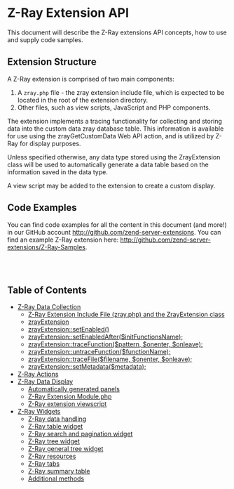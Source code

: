 Z-Ray Extension API
==========

This document will describe the Z-Ray extensions API concepts, how to use and supply code samples.

## Extension Structure
A Z-Ray extension is comprised of two main components:

1. A `zray.php` file - the zray extension include file, which is expected to be located in the root of the extension directory.
2. Other files, such as view scripts, JavaScript and PHP components.

The extension implements a tracing functionality for collecting and storing data into the custom data zray database table. This information is available for use using the zrayGetCustomData Web API action, and is utilized by Z-Ray for display purposes.

Unless specified otherwise, any data type stored using the ZrayExtension class will be used to automatically generate a data table based on the information saved in the data type.

A view script may be added to the extension to create a custom display.

## Code Examples
You can find code examples for all the content in this document (and more!) in our GitHub account http://github.com/zend-server-extensions. You can find an example Z-Ray extension here: http://github.com/zend-server-extensions/Z-Ray-Samples. 

<br/><br/>

## Table of Contents

- [Z-Ray Data Collection](DataCollection.md)
	- [Z-Ray Extension Include File (zray.php) and the ZrayExtension class](DataCollection.md#z-ray-extension-include-file-zrayphp-and-the-zrayextension-class)
	- [zrayExtension](DataCollection.md#zrayextension)
	- [zrayExtension::setEnabled()](DataCollection.md#zrayextensionsetenabled)
	- [zrayExtension::setEnabledAfter($initFunctionsName);](DataCollection.md#zrayextensionsetenabledafterinitfunctionsname)
	- [zrayExtension::traceFunction($pattern, $onenter, $onleave);](DataCollection.md#zrayextensiontracefunctionpattern-onenter-onleave)
	- [zrayExtension::untraceFunction($functionName);](DataCollection.md#zrayextensionuntracefunctionfunctionname)
	- [zrayExtension::traceFile($filename, $onenter, $onleave);](DataCollection.md#zrayextensiontracefilefilename-onenter-onleave)
	- [zrayExtension::setMetadata($metadata);](DataCollection.md#zrayextensionsetmetadatametadata)
- [Z-Ray Actions](Actions.md#)
- [Z-Ray Data Display](DataDisplay.md#)
	- [Automatically generated panels](DataDisplay.md#automatically-generated-panels)
	- [Z-Ray Extension Module.php](DataDisplay.md#z-ray-extension-modulephp)
	- [Z-Ray extension viewscript](DataDisplay.md#z-ray-extension-viewscript)
- [Z-Ray Widgets](Widgets.md#)
	- [Z-Ray data handling](Widgets.md#z-ray-data-handling)
	- [Z-Ray table widget](Widgets.md#z-ray-table-widget)
	- [Z-Ray search and pagination widget](Widgets.md#z-ray-search-and-pagination-widget)
	- [Z-Ray tree widget](Widgets.md#z-ray-tree-widget)
	- [Z-Ray general tree widget](Widgets.md#z-ray-general-tree-widget)
	- [Z-Ray resources](Widgets.md#z-ray-resources)
	- [Z-Ray tabs](Widgets.md#z-ray-tabs)
	- [Z-Ray summary table](Widgets.md#z-ray-summary-table)
	- [Additional methods](Widgets.md#additional-methods)
